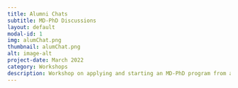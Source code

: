```yaml
---
title: Alumni Chats
subtitle: MD-PhD Discussions
layout: default
modal-id: 1
img: alumChat.png
thumbnail: alumChat.png
alt: image-alt
project-date: March 2022
category: Workshops
description: Workshop on applying and starting an MD-PhD program from a UC Berkeley Alumni!
---
```

